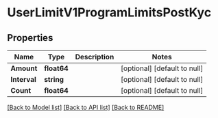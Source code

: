 # UserLimitV1ProgramLimitsPostKyc

## Properties
Name | Type | Description | Notes
------------ | ------------- | ------------- | -------------
**Amount** | **float64** |  | [optional] [default to null]
**Interval** | **string** |  | [optional] [default to null]
**Count** | **float64** |  | [optional] [default to null]

[[Back to Model list]](../README.md#documentation-for-models) [[Back to API list]](../README.md#documentation-for-api-endpoints) [[Back to README]](../README.md)

